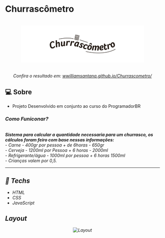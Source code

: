 # Churrascômetro
<div align="center">
  <br>
  <img alt="Pag" width="400px"  src="https://github.com/wwilliamsantana/Churrascometro/blob/main/img/churraslogo.png" />
  <br>

  <br>
  <p  align="center"><em>Confira o resultado em: <a href="https://wwilliamsantana.github.io/Churrascometro/" target="_blank">wwilliamsantana.github.io/Churrascometro/</a></em></p>
</div>

## :computer: Sobre  
- Projeto Desenvolvido em conjunto ao curso do ProgramadorBR <br> 
<em>
 
### Como Funiconar? 
  <br>
<strong>Sistema para calcular a quantidade necessaria para um churrasco, os cálculos foram feiro com base nessas informações:</strong>
  <br>
- Carne - 400gr por pessoa + de 6horas - 650gr<br>
- Cerveja - 1200ml por Pessoa + 6 horas - 2000ml<br>
- Refrigerante/água - 1000ml por pessoa + 6 horas 1500ml<br>
- Crianças valem por 0,5.<br>

<hr>

## :rocket: Techs

<ul>
  <li> HTML</li>
  <li> CSS </li>
  <li> JavaScript </li>
</ul>

## Layout

<div align="center">
  <img alt="Layout" src="https://user-images.githubusercontent.com/84254929/129792204-be1dd395-a321-4880-85d7-f957d844c480.gif" width="80%">


 
</div>


